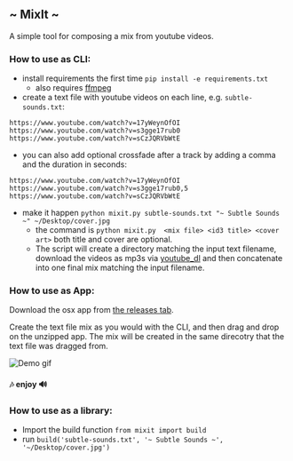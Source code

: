 ## ~ MixIt ~
A simple tool for composing a mix from youtube videos.


### How to use as CLI:
+ install requirements the first time `pip install -e requirements.txt`
  + also requires [ffmpeg](https://github.com/ytdl-org/youtube-dl/blob/master/README.md#do-i-need-any-other-programs)
+ create a text file with youtube videos on each line, e.g. `subtle-sounds.txt`:

 ```
https://www.youtube.com/watch?v=17yWeynOfOI
https://www.youtube.com/watch?v=s3gge17rub0
https://www.youtube.com/watch?v=sCzJQRVbWtE
```
 + you can also add optional crossfade after a track by adding a comma and the duration in seconds:

 ```
https://www.youtube.com/watch?v=17yWeynOfOI
https://www.youtube.com/watch?v=s3gge17rub0,5
https://www.youtube.com/watch?v=sCzJQRVbWtE
```

+ make it happen `python mixit.py subtle-sounds.txt "~ Subtle Sounds ~" ~/Desktop/cover.jpg`
  + the command is `python mixit.py  <mix file> <id3 title> <cover art>` both title and cover are optional.
  + The script will create a directory matching the input text filename, download the videos as mp3s via [youtube_dl](https://github.com/ytdl-org/youtube-dl/) and then concatenate into one final mix matching the input filename.


### How to use as App:
Download the osx app from [the releases tab](https://github.com/m4rk3r/MixIt/releases/latest).

Create the text file mix as you would with the CLI, and then drag and drop on the unzipped app. The mix will be created in the same direcotry that the text file was dragged from.

![Demo gif](http://duskjacket.com/static/demo.gif)


#### 🎶 enjoy 🔊


### How to use as a library:
+ Import the build function `from mixit import build`
+ run `build('subtle-sounds.txt', '~ Subtle Sounds ~', '~/Desktop/cover.jpg')`
